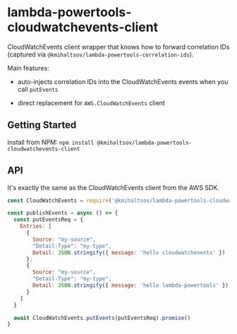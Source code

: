 # lambda-powertools-cloudwatchevents-client

CloudWatchEvents client wrapper that knows how to forward correlation IDs (captured via `@kmihaltsov/lambda-powertools-correlation-ids`).

Main features:

* auto-injects correlation IDs into the CloudWatchEvents events when you call `putEvents`

* direct replacement for `AWS.CloudWatchEvents` client

## Getting Started

Install from NPM: `npm install @kmihaltsov/lambda-powertools-cloudwatchevents-client`

## API

It's exactly the same as the CloudWatchEvents client from the AWS SDK.

```js
const CloudWatchEvents = require('@kmihaltsov/lambda-powertools-cloudwatchevents-client')

const publishEvents = async () => {
  const putEventsReq = {
    Entries: [
      {
        Source: "my-source",
        "Detail-Type": "my-type",
        Detail: JSON.stringify({ message: 'hello cloudwatchevents' })
      },
      {
        Source: "my-source",
        "Detail-Type": "my-type",
        Detail: JSON.stringify({ message: 'hello lambda-powertools' })
      }
    ]
  }

  await CloudWatchEvents.putEvents(putEventsReq).promise()
}
```
